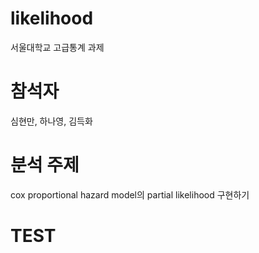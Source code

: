 # likelihood
서울대학교 고급통계 과제

# 참석자 
심현만, 하나영, 김득화 

# 분석 주제 
cox proportional hazard model의 partial likelihood 구현하기

# TEST 
